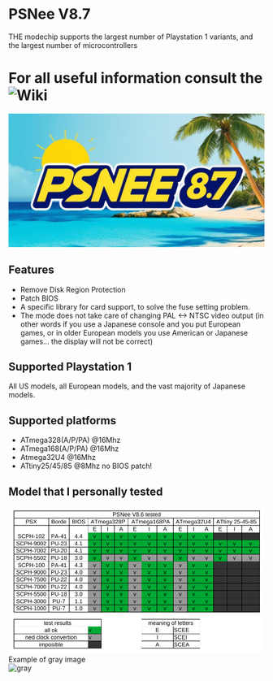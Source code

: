 # PSNee V8.7
THE modechip supports the largest number of Playstation 1 variants, and the largest number of microcontrollers
# For all useful information consult the ![Wiki](https://github.com/kalymos/PsNee/wiki)

![Logo](/images/PSNee-8.7-logo.png)

## Features
- Remove Disk Region Protection
- Patch BIOS 
- A specific library for card support, to solve the fuse setting problem.
- The mode does not take care of changing PAL <-> NTSC video output (in other words if you use a Japanese console and you put European games, or in older European models you use American or Japanese games... the display will not be correct)

## Supported Playstation 1
All US models, all European models, and the vast majority of Japanese models.

## Supported platforms
- ATmega328(A/P/PA) @16Mhz  
- ATmega168(A/P/PA) @16Mhz
- Atmega32U4        @16Mhz
- ATtiny25/45/85    @8Mhz no BIOS patch!

## Model that I personally tested
![test](images/test-PSNee-v8.6.png)
Example of gray image  
![gray](https://github.com/kalymos/PsNee/blob/master/images/issue/gray-screens.png)
